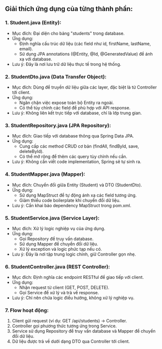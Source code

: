 ## Giải thích ứng dụng của từng thành phần:

### 1. Student.java (Entity):

- Mục đích: Đại diện cho bảng "students" trong database.
- Ứng dụng:
    - Định nghĩa cấu trúc dữ liệu (các field như id, firstName, lastName, email).
    - Sử dụng JPA annotations (@Entity, @Id, @GeneratedValue) để ánh xạ với database.
- Lưu ý: Đây là nơi lưu trữ dữ liệu thực tế trong hệ thống.

### 2. StudentDto.java (Data Transfer Object):

- Mục đích: Dùng để truyền dữ liệu giữa các layer, đặc biệt là từ Controller tới client.
- Ứng dụng:
    - Ngăn chặn việc expose toàn bộ Entity ra ngoài.
    - Có thể tùy chỉnh các field để phù hợp với API response.
- Lưu ý: Không liên kết trực tiếp với database, chỉ là lớp trung gian.

### 3. StudentRepository.java (JPA Repository):

- Mục đích: Giao tiếp với database thông qua Spring Data JPA.
- Ứng dụng:
    - Cung cấp các method CRUD cơ bản (findAll, findById, save, deleteById).
    - Có thể mở rộng để thêm các query tùy chỉnh nếu cần.
- Lưu ý: Không cần viết code implementation, Spring sẽ tự sinh ra.

### 4. StudentMapper.java (Mapper):

- Mục đích: Chuyển đổi giữa Entity (Student) và DTO (StudentDto).
- Ứng dụng:
    - Sử dụng MapStruct để tự động ánh xạ các field tương ứng.
    - Giảm thiểu code boilerplate khi chuyển đổi dữ liệu.
- Lưu ý: Cần khai báo dependency MapStruct trong pom.xml.

### 5. StudentService.java (Service Layer):

- Mục đích: Xử lý logic nghiệp vụ của ứng dụng.
- Ứng dụng:
    - Gọi Repository để truy vấn database.
    - Sử dụng Mapper để chuyển đổi dữ liệu.
    - Xử lý exception và logic phức tạp nếu có.
- Lưu ý: Đây là nơi tập trung logic chính, giữ Controller gọn nhẹ.

### 6. StudentController.java (REST Controller):

- Mục đích: Định nghĩa các endpoint RESTful để giao tiếp với client.
- Ứng dụng:
    - Nhận request từ client (GET, POST, DELETE).
    - Gọi Service để xử lý và trả về response.
- Lưu ý: Chỉ nên chứa logic điều hướng, không xử lý nghiệp vụ.

### 7. Flow hoạt động:

1. Client gửi request (ví dụ: GET /api/students) → Controller.
2. Controller gọi phương thức tương ứng trong Service.
3. Service sử dụng Repository để truy vấn database và Mapper để chuyển đổi dữ liệu.
4. Dữ liệu được trả về dưới dạng DTO qua Controller tới client.